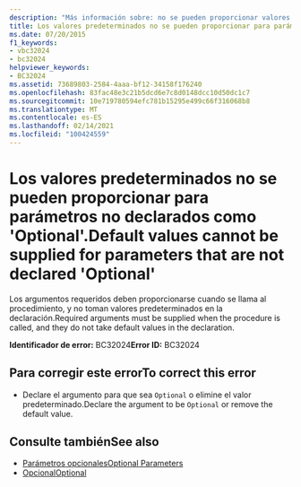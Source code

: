 ```yaml
---
description: "Más información sobre: no se pueden proporcionar valores predeterminados para los parámetros que no se declaran como ' Optional '"
title: Los valores predeterminados no se pueden proporcionar para parámetros no declarados como 'Optional'.
ms.date: 07/20/2015
f1_keywords:
- vbc32024
- bc32024
helpviewer_keywords:
- BC32024
ms.assetid: 73689803-2584-4aaa-bf12-34158f176240
ms.openlocfilehash: 83fac48e3c21b5dcd6e7c8d0148dcc10d50dc1c7
ms.sourcegitcommit: 10e719780594efc781b15295e499c66f316068b8
ms.translationtype: MT
ms.contentlocale: es-ES
ms.lasthandoff: 02/14/2021
ms.locfileid: "100424559"
---
```

# <a name="default-values-cannot-be-supplied-for-parameters-that-are-not-declared-optional"></a><span data-ttu-id="1de0e-103">Los valores predeterminados no se pueden proporcionar para parámetros no declarados como 'Optional'.</span><span class="sxs-lookup"><span data-stu-id="1de0e-103">Default values cannot be supplied for parameters that are not declared 'Optional'</span></span>

<span data-ttu-id="1de0e-104">Los argumentos requeridos deben proporcionarse cuando se llama al procedimiento, y no toman valores predeterminados en la declaración.</span><span class="sxs-lookup"><span data-stu-id="1de0e-104">Required arguments must be supplied when the procedure is called, and they do not take default values in the declaration.</span></span>  
  
 <span data-ttu-id="1de0e-105">**Identificador de error:** BC32024</span><span class="sxs-lookup"><span data-stu-id="1de0e-105">**Error ID:** BC32024</span></span>  
  
## <a name="to-correct-this-error"></a><span data-ttu-id="1de0e-106">Para corregir este error</span><span class="sxs-lookup"><span data-stu-id="1de0e-106">To correct this error</span></span>  
  
- <span data-ttu-id="1de0e-107">Declare el argumento para que sea `Optional` o elimine el valor predeterminado.</span><span class="sxs-lookup"><span data-stu-id="1de0e-107">Declare the argument to be `Optional` or remove the default value.</span></span>  
  
## <a name="see-also"></a><span data-ttu-id="1de0e-108">Consulte también</span><span class="sxs-lookup"><span data-stu-id="1de0e-108">See also</span></span>

- [<span data-ttu-id="1de0e-109">Parámetros opcionales</span><span class="sxs-lookup"><span data-stu-id="1de0e-109">Optional Parameters</span></span>](../programming-guide/language-features/procedures/optional-parameters.md)
- [<span data-ttu-id="1de0e-110">Opcional</span><span class="sxs-lookup"><span data-stu-id="1de0e-110">Optional</span></span>](../language-reference/modifiers/optional.md)
